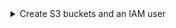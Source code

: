
<details><summary>Create S3 buckets and an IAM user</summary>

This article demonstrates the basics of how to configure an AWS IAM user, create an S3 bucket and configure ClickHouse to use the bucket as an S3 disk. You should work with your security team to determine the permissions to be used, and consider these as a starting point.

### Create an AWS IAM user
In this procedure, we'll be creating a service account user, not a login user.
1.  Log into the AWS IAM Management Console.

2. In "users", select **Add users**

  ![create_iam_user_0](@site/docs/en/_snippets/images/s3/s3-1.png)

3. Enter the user name and set the credential type to **Access key - Programmatic access** and select **Next: Permissions**

  ![create_iam_user_1](@site/docs/en/_snippets/images/s3/s3-2.png)

4. Do not add the user to any group; select **Next: Tags**

  ![create_iam_user_2](@site/docs/en/_snippets/images/s3/s3-3.png)

5. Unless you need to add any tags, select **Next: Review**

  ![create_iam_user_3](@site/docs/en/_snippets/images/s3/s3-4.png)

6. Select **Create User**

    :::note
    The warning message stating that the user has no permissions can be ignored; permissions will be granted on the bucket for the user in the next section
    :::

  ![create_iam_user_4](@site/docs/en/_snippets/images/s3/s3-5.png)

7. The user is now created; click on **show** and copy the access and secret keys.
:::note
Save the keys somewhere else; this is the only time that the secret access key will be available.
:::

  ![create_iam_user_5](@site/docs/en/_snippets/images/s3/s3-6.png)

8. Click close, then find the user in the users screen.

  ![create_iam_user_6](@site/docs/en/_snippets/images/s3/s3-7.png)

9. Copy the ARN (Amazon Resource Name) and save it for use when configuring the access policy for the bucket.

  ![create_iam_user_7](@site/docs/en/_snippets/images/s3/s3-8.png)

### Create an S3 bucket
1. In the S3 bucket section, select **Create bucket**

  ![create_s3_bucket_0](@site/docs/en/_snippets/images/s3/s3-9.png)

2. Enter a bucket name, leave other options default
:::note
The bucket name must be unique across AWS, not just the organization, or it will emit an error.
:::
3. Leave `Block all Public Access` enabled; public access is not needed.

  ![create_s3_bucket_2](@site/docs/en/_snippets/images/s3/s3-a.png)

4. Select **Create Bucket** at the bottom of the page

  ![create_s3_bucket_3](@site/docs/en/_snippets/images/s3/s3-b.png)

5. Select the link, copy the ARN, and save it for use when configuring the access policy for the bucket.

6. Once the bucket has been created, find the new S3 bucket in the S3 buckets list and select the link

  ![create_s3_bucket_4](@site/docs/en/_snippets/images/s3/s3-c.png)

7. Select **Create folder**

  ![create_s3_bucket_5](@site/docs/en/_snippets/images/s3/s3-d.png)

8. Enter a folder name that will be the target for the ClickHouse S3 disk and select **Create folder**

  ![create_s3_bucket_6](@site/docs/en/_snippets/images/s3/s3-e.png)

9. The folder should now be visible on the bucket list

  ![create_s3_bucket_7](@site/docs/en/_snippets/images/s3/s3-f.png)

10. Select the checkbox for the new folder and click on **Copy URL** Save the URL copied to be used in the ClickHouse storage configuration in the next section.

  ![create_s3_bucket_8](@site/docs/en/_snippets/images/s3/s3-g.png)

11. Select the **Permissions** tab and click on the **Edit** button in the **Bucket Policy** section

  ![create_s3_bucket_9](@site/docs/en/_snippets/images/s3/s3-h.png)

12. Add a bucket policy, example below:
```json
{
	"Version": "2012-10-17",
	"Id": "Policy123456",
	"Statement": [
		{
			"Sid": "abc123",
			"Effect": "Allow",
			"Principal": {
				"AWS": "arn:aws:iam::921234567898:user/mars-s3-user"
			},
			"Action": "s3:*",
			"Resource": [
				"arn:aws:s3:::mars-doc-test",
				"arn:aws:s3:::mars-doc-test/*"
			]
		}
	]
}
```

```response
|Parameter | Description | Example Value |
|----------|-------------|----------------|
|Version | Version of the policy interpreter, leave as-is | 2012-10-17 |
|Sid | User-defined policy id | abc123 |
|Effect | Whether user requests will be allowed or denied | Allow |
|Principal | The accounts or user that will be allowed | arn:aws:iam::921234567898:user/mars-s3-user |
|Action | What operations are allowed on the bucket| s3:*|
|Resource | Which resources in the bucket will operations be allowed in | "arn:aws:s3:::mars-doc-test", "arn:aws:s3:::mars-doc-test/*" |
```

:::note
You should work with your security team to determine the permissions to be used, consider these as a starting point.
For more information on Policies and settings, refer to AWS documentation:
https://docs.aws.amazon.com/AmazonS3/latest/userguide/access-policy-language-overview.html
:::

13. Save the policy configuration.

</details>
